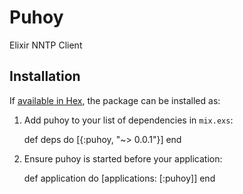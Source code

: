 # Puhoy

Elixir NNTP Client

## Installation

If [available in Hex](https://hex.pm/docs/publish), the package can be installed as:

  1. Add puhoy to your list of dependencies in `mix.exs`:

        def deps do
          [{:puhoy, "~> 0.0.1"}]
        end

  2. Ensure puhoy is started before your application:

        def application do
          [applications: [:puhoy]]
        end
